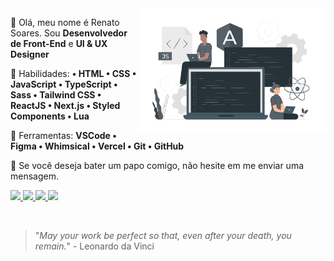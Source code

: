 <img src="Icon.svg" min-width="300px" max-width="300px" width="300px" align="right" alt="Giantcard5 Icon">

<p align="left"> 
  🗻 Olá, meu nome é Renato Soares. Sou <strong>Desenvolvedor de Front-End</strong> e <strong>UI & UX Designer</strong>
</p>

<p align="left">
  🤍 Habilidades: <strong>• HTML • CSS • JavaScript • TypeScript • Sass • Tailwind CSS • ReactJS • Next.js • Styled Components • Lua</strong>
</p>

<p align="left">
  🔧 Ferramentas: <strong>VSCode • Figma • Whimsical • Vercel • Git • GitHub</strong>
</p>

<p align="left">
  🖤 Se você deseja bater um papo comigo, não hesite em me enviar uma mensagem.
</p>

<p align="left">
    <a href="https://instagram.com/Giantcard5" target="_blank" alt="Instagram">
        <img src="https://img.shields.io/badge/-Instagram-%23333?style=for-the-badge&logo=instagram&logoColor=white" target="_blank"/>
    </a>
    <a href="https://www.linkedin.com/in/renato-soares-b5019a1b9" target="_blank" alt="Linkedin">
        <img src="https://img.shields.io/badge/-LinkedIn-%23333?style=for-the-badge&logo=linkedin&logoColor=white" target="_blank"/>
    </a>
    <a href="https://discord.com/users/366743936758185994" alt="Discord">
        <img src="https://img.shields.io/badge/-Discord-%23333?style=for-the-badge&logo=Discord&logoColor=FFFFFF&link=https://https://discord.gg/pyPznqZzHd"/>
    </a>
    <a href="mailto: giatcard5.dev@outlook.com" alt="E-Mail">
        <img src="https://img.shields.io/badge/-EMail-%23333?style=for-the-badge&logo=gmail&logoColor=white" target="_blank"/>
    </a>
</p>

<br>

> "*May your work be perfect so that, even after your death, you remain.*" - Leonardo da Vinci
